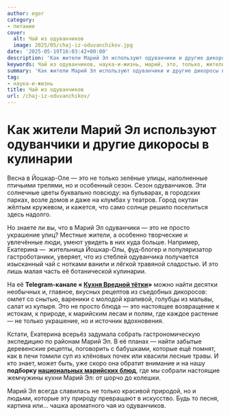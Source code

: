 ```yaml
---
author: egor
category:
- питание
cover:
  alt: Чай из одуванчиков
  image: 2025/05/chaj-iz-oduvanchikov.jpg
date: '2025-05-19T16:03:42+00:00'
description: 'Как жители Марий Эл используют одуванчики и другие дикоросы в кулинарии Весна в Йошкар-Оле — это не только зелёные улицы, наполненные птичьими трелями, но...'
keywords: Чай из одуванчиков, наука-и-жизнь, марий, это, только, жители, одуванчики, кулинарии, йошкар, сезон, одуванчиков, просто, украшение, екатерина, найти, которые, используют
summary: 'Как жители Марий Эл используют одуванчики и другие дикоросы в кулинарии Весна в Йошкар-Оле — это не только зелёные улицы, наполненные птичьими трелями, но...'
tag:
- наука-и-жизнь
title: Чай из одуванчиков
url: /chaj-iz-oduvanchikov/
---
```


# Как жители Марий Эл используют одуванчики и другие дикоросы в кулинарии

Весна в Йошкар-Оле — это не только зелёные улицы, наполненные птичьими трелями, но и особенный сезон. Сезон одуванчиков. Эти солнечные цветы буквально повсюду: на бульварах, в городских парках, возле домов и даже на клумбах у театров. Город окутан жёлтым кружевом, и кажется, что само солнце решило поселиться здесь надолго.

Но знаете ли вы, что в Марий Эл одуванчики — это не просто украшение улиц? Местные жители, а особенно творческие и увлечённые люди, умеют увидеть в них куда больше. Например, Екатерина —  жительница Йошкар-Олы, фуд-блогер и популяризатор гастроботаники, уверяет, что из стеблей одуванчика получается изысканный чай с нотками ванили и лёгкой травяной сладостью. И это лишь малая часть её ботанической кулинарии.

На её **Telegram-канале « [Кухня Вредной тётки](http://t.me/vrednaja_kuhnya)»** можно найти десятки необычных и, главное, вкусных рецептов из съедобных дикоросов: омлет со снытью, вареники с молодой крапивой, голубцы из мальвы, салат из купыря. Это не просто блюда — это настоящее возвращение к истокам, к природе, к марийским лесам и полям, где каждое растение — не только украшение, но и источник вдохновения.

Кстати, Екатерина всерьёз задумала собрать гастрономическую экспедицию по районам Марий Эл. В её планах — найти забытые деревенские рецепты, поговорить с бабушками, которые ещё помнят, как в печи томили суп из клёновых почек или квасили лесные травы. И кто знает, может быть, уже скоро она обратит внимание и на нашу **подборку [национальных марийских блюд](/mari-eda/)**, где мы собрали настоящие жемчужины кухни Марий Эл: от шорчо до колешки.

Марий Эл всегда славилась не только красивой природой, но и людьми, которые эту природу превращают в искусство. Будь то песня, картина или... чашка ароматного чая из одуванчиков.